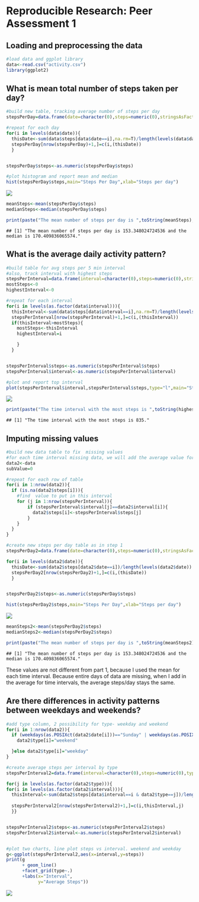# Reproducible Research: Peer Assessment 1

## Loading and preprocessing the data


```r
#load data and ggplot library
data<-read.csv("activity.csv")
library(ggplot2)
```

## What is mean total number of steps taken per day?

```r
#build new table, tracking average number of steps per day
stepsPerDay=data.frame(date=character(0),steps=numeric(0),stringsAsFactors=F)

#repeat for each day
for(i in levels(data$date)){
  thisDate<-sum(data$steps[data$date==i],na.rm=T)/length(levels(data$date))
  stepsPerDay[nrow(stepsPerDay)+1,]=c(i,(thisDate))
  }


stepsPerDay$steps<-as.numeric(stepsPerDay$steps)

#plot histogram and report mean and median
hist(stepsPerDay$steps,main="Steps Per Day",xlab="Steps per day")
```

![](PA1_template_files/figure-html/unnamed-chunk-2-1.png) 

```r
meanSteps<-mean(stepsPerDay$steps)
medianSteps<-median(stepsPerDay$steps)

print(paste("The mean number of steps per day is ",toString(meanSteps)," and the median is ",toString(medianSteps),".",sep=""))
```

```
## [1] "The mean number of steps per day is 153.348024724536 and the median is 170.409836065574."
```


## What is the average daily activity pattern?

```r
#build table for avg steps per 5 min interval
#also, track interval with highest steps
stepsPerInterval=data.frame(interval=character(0),steps=numeric(0),stringsAsFactors=F)
mostSteps<-0
highestInterval<-0

#repeat for each interval
for(i in levels(as.factor(data$interval))){
  thisInterval<-sum(data$steps[data$interval==i],na.rm=T)/length(levels(as.factor(data$interval)))
  stepsPerInterval[nrow(stepsPerInterval)+1,]=c(i,(thisInterval))
  if(thisInterval>mostSteps){
    mostSteps<-thisInterval
    highestInterval=i

    }
  }


stepsPerInterval$steps<-as.numeric(stepsPerInterval$steps)
stepsPerInterval$interval<-as.numeric(stepsPerInterval$interval)

#plot and report top interval
plot(stepsPerInterval$interval,stepsPerInterval$steps,type="l",main="Steps Per Time Interval",xlab="5 minute Interval",ylab="Steps")
```

![](PA1_template_files/figure-html/unnamed-chunk-3-1.png) 

```r
print(paste("The time interval with the most steps is ",toString(highestInterval),".",sep=""))
```

```
## [1] "The time interval with the most steps is 835."
```




## Imputing missing values

```r
#build new data table to fix  missing values
#for each time interval missing data, we will add the average value for the interval in the rest of the data
data2<-data
subValue=0

#repeat for each row of table
for(i in 1:nrow(data2)){
  if (is.na(data2$steps[i])){
    #find  value to put in this interval
    for (j in 1:nrow(stepsPerInterval)){
        if (stepsPerInterval$interval[j]==data2$interval[i]){
          data2$steps[i]<-stepsPerInterval$steps[j]
        }
    }
  }
}

#create new steps per day table as in step 1
stepsPerDay2=data.frame(date=character(0),steps=numeric(0),stringsAsFactors=F)

for(i in levels(data2$date)){
  thisDate<-sum(data2$steps[data2$date==i])/length(levels(data2$date))
  stepsPerDay2[nrow(stepsPerDay2)+1,]=c(i,(thisDate))
  }


stepsPerDay2$steps<-as.numeric(stepsPerDay$steps)

hist(stepsPerDay2$steps,main="Steps Per Day",xlab="Steps per day")
```

![](PA1_template_files/figure-html/unnamed-chunk-4-1.png) 

```r
meanSteps2<-mean(stepsPerDay2$steps)
medianSteps2<-median(stepsPerDay2$steps)

print(paste("The mean number of steps per day is ",toString(meanSteps2)," and the median is ",toString(medianSteps2),".",sep=""))
```

```
## [1] "The mean number of steps per day is 153.348024724536 and the median is 170.409836065574."
```
These values are not different from part 1, because I used the mean for each time interval. Because entire days of data are missing, when I add in  the average for time intervals, the average steps/day stays the same.


## Are there differences in activity patterns between weekdays and weekends?



```r
#add type column, 2 possibility for type- weekday and weekend
for(i in 1:nrow(data2)){
  if (weekdays(as.POSIXct(data2$date[i]))=="Sunday" | weekdays(as.POSIXct(data2$date[i]))=="Saturday" ){
    data2$type[i]="weekend"

  }else data2$type[i]="weekday"
}

#create average steps per interval by type
stepsPerInterval2=data.frame(interval=character(0),steps=numeric(0),type=character(0),stringsAsFactors=F)

for(j in levels(as.factor(data2$type))){
for(i in levels(as.factor(data2$interval))){
  thisInterval<-sum(data2$steps[data$interval==i & data2$type==j])/length(levels(as.factor(data2$interval)))
  
  stepsPerInterval2[nrow(stepsPerInterval2)+1,]=c(i,thisInterval,j)
  }}


stepsPerInterval2$steps<-as.numeric(stepsPerInterval2$steps)
stepsPerInterval2$interval<-as.numeric(stepsPerInterval2$interval)


#plot two charts, line plot steps vs interval. weekend and weekday
g<-ggplot(stepsPerInterval2,aes(x=interval,y=steps))
print(g
      + geom_line()
      +facet_grid(type~.)
      +labs(x="Interval",
            y="Average Steps"))
```

![](PA1_template_files/figure-html/unnamed-chunk-5-1.png) 
